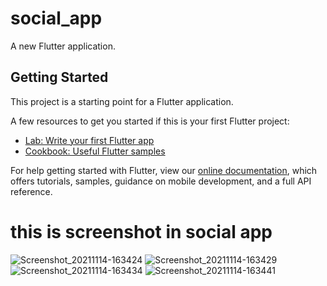 # social_app

A new Flutter application.

## Getting Started

This project is a starting point for a Flutter application.

A few resources to get you started if this is your first Flutter project:

- [Lab: Write your first Flutter app](https://flutter.dev/docs/get-started/codelab)
- [Cookbook: Useful Flutter samples](https://flutter.dev/docs/cookbook)

For help getting started with Flutter, view our
[online documentation](https://flutter.dev/docs), which offers tutorials,
samples, guidance on mobile development, and a full API reference.

# this is screenshot in social app
![Screenshot_20211114-163424](https://user-images.githubusercontent.com/49617199/141686393-fba3b693-0989-4fd1-8207-3c808bc171ed.jpg)
![Screenshot_20211114-163429](https://user-images.githubusercontent.com/49617199/141686397-0be848d5-1d7d-4517-9ed8-98e19fac08ad.jpg)
![Screenshot_20211114-163434](https://user-images.githubusercontent.com/49617199/141686401-055d8ee3-b9f1-45ec-9f3d-41f6407f2dc7.jpg)
![Screenshot_20211114-163441](https://user-images.githubusercontent.com/49617199/141686403-f3f9d947-06f3-4c72-836c-100b606d34ad.jpg)


